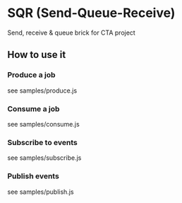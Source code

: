 # SQR (Send-Queue-Receive)

Send, receive & queue brick for CTA project

## How to use it

### Produce a job

see samples/produce.js

### Consume a job

see samples/consume.js

### Subscribe to events
                        
see samples/subscribe.js

### Publish events

see samples/publish.js
